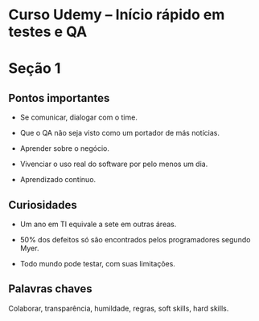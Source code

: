 # Curso Udemy – Início rápido em testes e QA 
# Seção 1

## Pontos importantes 

- Se comunicar, dialogar com o time. 

- Que o QA não seja visto como um portador de más notícias. 

- Aprender sobre o negócio. 

- Vivenciar o uso real do software por pelo menos um dia. 

- Aprendizado contínuo. 

## Curiosidades 

- Um ano em TI equivale a sete em outras áreas. 

- 50% dos defeitos só são encontrados pelos programadores segundo Myer. 

- Todo mundo pode testar, com suas limitações. 

## Palavras chaves 

Colaborar, transparência, humildade, regras, soft skills, hard skills. 